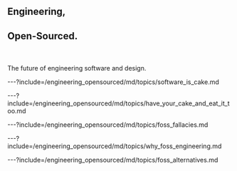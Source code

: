 ## Engineering, 
## Open-Sourced.

<br><br>The future of engineering software and design.

---?include=/engineering_opensourced/md/topics/software_is_cake.md

---?include=/engineering_opensourced/md/topics/have_your_cake_and_eat_it_too.md

---?include=/engineering_opensourced/md/topics/foss_fallacies.md

---?include=/engineering_opensourced/md/topics/why_foss_engineering.md

---?include=/engineering_opensourced/md/topics/foss_alternatives.md